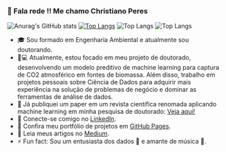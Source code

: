 ### 🚀 Fala rede !! Me chamo Christiano Peres
![Anurag's GitHub stats](https://github-readme-stats.vercel.app/api?username=christianods&show_icons=true&theme=holi)
[![Top Langs](https://github-readme-stats.vercel.app/api/top-langs/?username=christianods)](https://github.com/christianods/github-readme-stats)
![Top Langs](https://github-readme-stats.vercel.app/api/top-langs/?username=christianods&layout=compact)
![Top Langs](https://github-readme-stats.vercel.app/api/top-langs/?username=christianods&layout=compact&theme=radical)

- 🎓 Sou formado em Engenharia Ambiental e atualmente sou doutorando.
- 🔬💻 Atualmente, estou focado em meu projeto de doutorado, desenvolvendo um modelo preditivo de machine learning para captura de CO2 atmosférico em fontes de biomassa. Além disso, trabalho em projetos pessoais sobre Ciência de Dados para adquirir mais experiência na solução de problemas de negócio e dominar as ferramentas de análise de dados.
- 📝 Já publiquei um paper em um revista científica renomada aplicando machine learning em minha pesquisa de doutorado: [Veja aqui!](https://www.sciencedirect.com/science/article/pii/S2212982024000155)
- 🔗 Conecte-se comigo no [LinkedIn](https://www.linkedin.com/in/christianods/).
- 🔗 Confira meu portfólio de projetos em [GitHub Pages](https://christianods.github.io/portifolio_projetos/).
- 🔗 Leia meus artigos no [Medium](https://medium.com/@christianoDS).
- ⚡ Fun fact: Sou um entusiasta dos dados 🎲 e amante de música 🤘.
